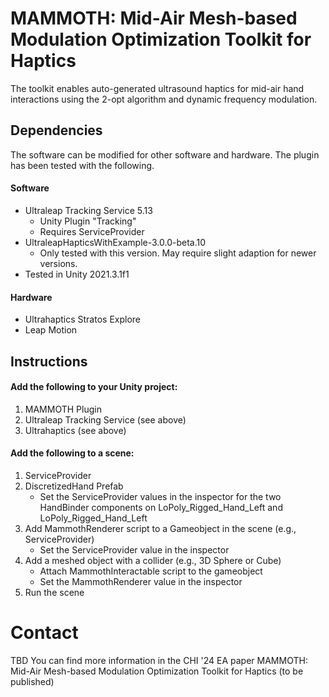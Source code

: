 # MAMMOTH: Mid-Air Mesh-based Modulation Optimization Toolkit for Haptics
The toolkit enables auto-generated ultrasound haptics for mid-air hand interactions using the 2-opt algorithm and dynamic frequency modulation.

## Dependencies
The software can be modified for other software and hardware. The plugin has been tested with the following.

#### Software
- Ultraleap Tracking Service 5.13
  - Unity Plugin "Tracking"
  - Requires ServiceProvider
- UltraleapHapticsWithExample-3.0.0-beta.10
  - Only tested with this version. May require slight adaption for newer versions.
- Tested in Unity 2021.3.1f1

#### Hardware
- Ultrahaptics Stratos Explore
- Leap Motion

## Instructions
#### Add the following to your Unity project:
1. MAMMOTH Plugin
2. Ultraleap Tracking Service (see above)
3. Ultrahaptics (see above)

#### Add the following to a scene:
  1. ServiceProvider
  2. DiscretizedHand Prefab
      - Set the ServiceProvider values in the inspector for the two HandBinder components on LoPoly_Rigged_Hand_Left and LoPoly_Rigged_Hand_Left
  4. Add MammothRenderer script to a Gameobject in the scene (e.g., ServiceProvider)
      - Set the ServiceProvider value in the inspector
  5. Add a meshed object with a collider (e.g., 3D Sphere or Cube)
      - Attach MammothInteractable script to the gameobject
      - Set the MammothRenderer value in the inspector
  6. Run the scene

# Contact
TBD
You can find more information in the CHI '24 EA paper MAMMOTH: Mid-Air Mesh-based Modulation Optimization Toolkit for Haptics (to be published)
